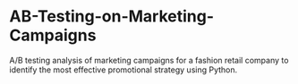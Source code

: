 # AB-Testing-on-Marketing-Campaigns
A/B testing analysis of marketing campaigns for a fashion retail company to identify the most effective promotional strategy using Python.
